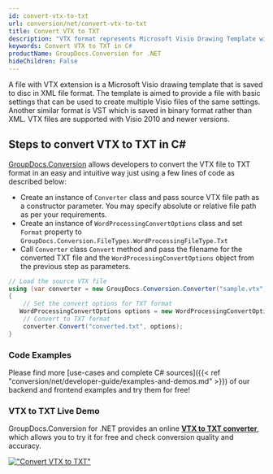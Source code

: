 ```yaml
---
id: convert-vtx-to-txt
url: conversion/net/convert-vtx-to-txt
title: Convert VTX to TXT
description: "VTX format represents Microsoft Visio Drawing Template with .vtx extension. Learn how to convert VTX to TXT file programmatically in C# language using GroupDocs.Conversion for .NET library."
keywords: Convert VTX to TXT in C#
productName: GroupDocs.Conversion for .NET
hideChildren: False
---
```


A file with VTX extension is a Microsoft Visio drawing template that is saved to disc in XML file format. The template is aimed to provide a file with basic settings that can be used to create multiple Visio files of the same settings. Another similar format is VST which is saved in binary format rather than XML. VTX files are supported with Visio 2010 and newer versions.

## Steps to convert VTX to TXT in C#

[GroupDocs.Conversion](https://products.groupdocs.com/conversion/net) allows developers to convert the VTX file to TXT format in an easy and intuitive way just using a few lines of code as described below:

* Create an instance of `Converter` class and pass source VTX file path as a constructor parameter. You may specify absolute or relative file path as per your requirements. 
* Create an instance of `WordProcessingConvertOptions` class and set `Format` property to `GroupDocs.Conversion.FileTypes.WordProcessingFileType.Txt`
* Call `Converter` class `Convert` method and pass the filename for the converted TXT file and the `WordProcessingConvertOptions` object from the previous step as parameters.

```csharp
// Load the source VTX file
using (var converter = new GroupDocs.Conversion.Converter("sample.vtx"))
{
    // Set the convert options for TXT format
   WordProcessingConvertOptions options = new WordProcessingConvertOptions { Format = GroupDocs.Conversion.FileTypes.WordProcessingFileType.Txt };
    // Convert to TXT format
    converter.Convert("converted.txt", options);
}
```

### Code Examples

Please find more [use-cases and complete C# sources]({{< ref "conversion/net/developer-guide/examples-and-demos.md" >}}) of our backend and frontend examples and try them for free!

### VTX to TXT Live Demo

GroupDocs.Conversion for .NET provides an online [**VTX to TXT converter**](https://products.groupdocs.app/conversion/vtx-to-txt), which allows you to try it for free and check conversion quality and accuracy.

[!["Convert VTX to TXT"](conversion/net/images/convert-to-txt/convert-vtx-to-txt.png)](https://products.groupdocs.app/conversion/vtx-to-txt)